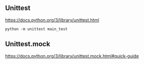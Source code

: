 ## Unittest 
https://docs.python.org/3/library/unittest.html

```python -m unittest main_test```

## Unittest.mock
https://docs.python.org/3/library/unittest.mock.html#quick-guide